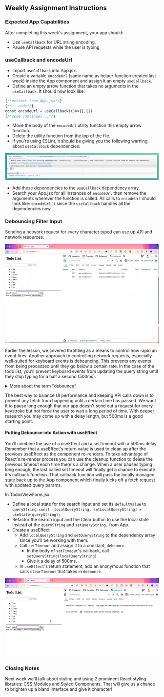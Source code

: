 ## Weekly Assignment Instructions

### Expected App Capabilities

After completing this week's assignment, your app should:

- Use `useCallback` for URL string encoding.
- Pause API requests while the user is typing

### useCallback and encodeUrl

- Import `useCallback` into App.jsx.
- Create a variable `encodeUrl` (same name as helper function created last week) inside the App component and assign it an empty `useCallback`.
- Define an empty arrow function that takes no arguments in the `useCallback`. It should now look like:

```jsx
{/*extract from App.jsx*/}
{/*...code*/}
const encodeUrl = useCallback(()=>{},[])
{/*code continues...*/}
```

- Move the body of the `encodeUrl` utility function this empty arrow function.
- Delete the utility function from the top of the file.
- If you're using ESLint, it should be giving you the following warning about `useCallback` dependencies:

![missing dependencies shown in eslint](https://raw.githubusercontent.com/Code-the-Dream-School/react-curriculum-v3/refs/heads/main/learns-app-content/assignments/assets/week-09/missing-deps.png)

- Add these dependencies to the `useCallback` dependency array.
- Search your App.jsx for all instances of `encodeUrl` then remove the arguments wherever the function is called. All calls to `encodeUrl` should look like: `encodeUrl()` since the `useCallback` handles all the dependencies now.

### Debouncing Filter Input

Sending a network request for every character typed can use up API and network resources.

![each keypress sends a network request](https://raw.githubusercontent.com/Code-the-Dream-School/react-curriculum-v3/refs/heads/main/learns-app-content/assignments/assets/week-09/undebounced.gif)

Earlier the lesson, we covered throttling as a means to control how rapid an event fires. Another approach to controlling network requests, especially well-suited for keyboard events is debouncing. This prevents any events from being processed until they go below a certain rate. In the case of the todo list, you'll prevent keyboard events from updating the query string until they stop typing for a half a second (500ms).

<details>
<summary>More about the term "debounce"</summary>
<p>This term "debounce" originally comes from an electrical engineering solution that deals with noise that gets introduced in a circuit when a mechanical switch closes. No matter how carefully two conductive surfaces come into contact (in a button, switch, dial, etc), there is a little bounciness as they come together. That bounce opens and closes the connection rapidly causing bad information to get transmitted.</p>
<p>The solution to this is to wait for the new circuit to stop "bouncing" and settles into an open or closed state before acting on a change. This is same thing that happens when you drop a basket ball onto cement - it'll bounce repeatedly, a little bit less each time, until it stops on the ground. It just happens on a different time and size scale.</p>
</details>

The best way to balance UI performance and keeping API calls down is to prevent any fetch from happening until a certain time has passed. We want it to pause long enough that our app doesn't send out a request for every keystroke but not force the user to wait a long period of time. With deeper research you may come up with a delay length, but 500ms is a good starting point.

#### Putting Debounce into Action with useEffect

You'll combine the use of a useEffect and a setTimeout with a 500ms delay. Remember that a useEffect's return value is used to clean up after the previous useEffect as the component re-renders. To take advantage of React's re-render process you can use the cleanup function to delete the previous timeout each time there's a change. When a user pauses typing long enough, the last called setTimeout will finally get a chance to execute it's callback function. That callback function will pass the locally managed state back up to the App component which finally kicks off a fetch request with updated query params.

In TodosViewForm.jsx:

- Define a local state for the search input and set its `defaultValue` to `queryString`: `const [localQueryString, setLocalQueryString] = useState(queryString);`
- Refactor the search input and the Clear button to use the local state instead of the `queryString` and `setQueryString,` from App.
- Create a useEffect
  - Add `localQueryString` and `setQueryString` to the dependency array since you'll be working with them.
  - Call `setTimeout` and assign it to a constant, `debounce`.
    - In the body of `setTimeout`'s callback, call `setQueryString(localQueryString)`
    - Give it a delay of 500ms.
  - In `useEffect`'s return statement, add an anonymous function that calls `clearTimeout` that takes in `debounce`.

![keystrokes debounced to 500 milliseconds](https://raw.githubusercontent.com/Code-the-Dream-School/react-curriculum-v3/refs/heads/main/learns-app-content/assignments/assets/week-09/debounced.gif)

### Closing Notes

Next week we'll talk about styling and using 2 prominent React styling libraries: CSS Modules and Styled Components. That will give us a chance to brighten up a bland interface and give it character!
